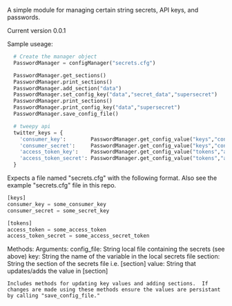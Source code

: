 A simple module for managing certain string secrets, API keys, and passwords.

Current version 0.0.1

Sample useage:
```python
  # Create the manager object
  PasswordManager = configManager("secrets.cfg")

  PasswordManager.get_sections()
  PasswordManager.print_sections()
  PasswordManager.add_section("data")
  PasswordManager.set_config_key("data","secret_data","supersecret")
  PasswordManager.print_sections()
  PasswordManager.print_config_key("data","supersecret")
  PasswordManager.save_config_file()

  # tweepy api
  twitter_keys = {
    'consumer_key':        PasswordManager.get_config_value("keys","consumer_key"),
    'consumer_secret':     PasswordManager.get_config_value("keys","consumer_secret"),
    'access_token_key':    PasswordManager.get_config_value("tokens","access_token"),
    'access_token_secret': PasswordManager.get_config_value("tokens","access_token_secret")
  }

```


Expects a file named "secrets.cfg" with the following format.
Also see the example "secrets.cfg" file in this repo.

```python
[keys]
consumer_key = some_consumer_key
consumer_secret = some_secret_key

[tokens]
access_token = some_access_token
access_token_secret = some_access_secret_token
```

Methods: 
  Arguments:
    config_file: String local file containing the secrets (see above)
    key: String the name of the variable in the local secrets file
    section: String the section of the secrets file i.e. [section]
    value: String that updates/adds the value in [section]


  
    Includes methods for updating key values and adding sections.  If changes are made using these methods ensure the values are persistant by calling "save_config_file."
